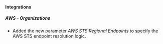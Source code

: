 
#### Integrations

##### AWS - Organizations

- Added the new parameter *AWS STS Regional Endpoints* to specify the AWS STS endpoint resolution logic.
